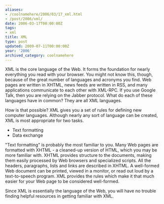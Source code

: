 ```yaml
---
aliases:
- /coolnamehere/2006/03/17_xml.html
- /post/2006/xml/
date: 2006-03-17T00:00:00Z
tags:
- xml
title: XML
type: post
updated: 2009-07-11T00:00:00Z
year: '2006'
archived_category: coolnamehere
---
```


XML is the core language of the Web. It forms the foundation for nearly 
everything you read with your browser. You might not know this, though, 
because of the great number of languages and acronyms you find. Web pages are 
written in XHTML, news feeds are written in RSS, and many applications 
communicate to each other with XML-RPC. If you use Google Talk, then you are 
relying on the Jabber protocol. What do each of these languages have in common? 
They are all XML languages.
<!--more-->

How is that possible? XML gives you a set of rules for defining new computer 
languages. Although nearly any sort of language can be created, XML is most 
appropriate for two tasks.

+ Text formatting
+ Data exchange

"Text formatting" is probably the most familiar to you. Many Web pages are 
formatted with XHTML - a cleaned-up version of HTML, which you may be more
familiar with. XHTML provides structure to the documents, making them easily 
processed by Web browsers and specialized scripts. All the headers, paragraphs, 
lists and links are described in XHTML. A well-formed Web document can be 
printed, viewed in a monitor, or read out loud by a text-to-speech program. 
XML provides the rules which make it that much easier for your Web page to be 
considered well-formed.

Since XML is essentially the language of the Web, you will have no trouble 
finding helpful resources in getting familiar with XML.


